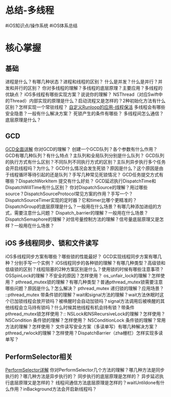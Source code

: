 # 总结-多线程
#iOS知识点/操作系统  #iOS体系总结

# 核心掌握
## 基础
进程是什么？有哪几种状态？进程和线程的区别？
什么是并发？什么是并行？并发和并行的区别？
你对多线程的理解？多线程的底层原理？主要应用？多线程的优缺点？
iOS多线程有哪些实现方案？说说你的理解？
NSThread（对应Swift中的Thread）内部实现的原理是什么？启动流程又是怎样的？2种初始化方法有什么区别？怎样实现一个常驻线程？ [自定义Runloop的应用-线程保活](bear://x-callback-url/open-note?id=7B445079-16AD-421C-9AD0-9387A9084010-2318-00023AE58B2E5019)
多线程会有哪些安全隐患？一般有什么解决方案？
死锁产生的条件有哪些？
多线程间怎么通信？底层原理是什么？

## GCD
[GCD全面详解](bear://x-callback-url/open-note?id=1FD00D8F-62F2-4C1E-B3A5-E25C4FEC68EE-43626-00058063B7A54AB1)
你对GCD的理解？
创建一个GCD队列？各个参数有什么作用？
GCD有哪几种队列？有什么特点？主队列和全局队列分别是什么队列？
GCD队列的执行方式有什么区别？不同队列不同执行方式的区别？主队列异步执行多个任务会开启线程吗？为什么？
GCD什么情况会发生死锁？原因是什么？这个原因是由于线程循环等待引起的还是队列？手写几种常见死锁情况？
GCD任务提交方式有哪些？DispatchWorkItem 提交有什么好处？
GCD延迟执行DispatchTime和DispatchWillTime有什么区别？
你对DispatchSource的理解？用过哪些source？DispatchSourceProtocol常见方案的作用？手写一个？DispatchSourceTimer实现的定时器？它和timer比哪个更精准的？
DispatchGroup的底层原理是什么？一般用在什么场景？有哪几种添加进组的方式，需要注意什么问题？
Dispatch_barrier的理解？一般用在什么场景？
DispatchSemaphore的理解？对信号量控制方法的理解？信号量底层原理又是怎样？一般用在什么场景？

## iOS 多线程同步、锁和文件读写
iOS多线程同步方案有哪些？哪些锁的性能最好？
GCD实现线程同步方案有哪几种？分别手写一个实例？
iOS线程同步的各种锁的理解？有哪几种类型？高级锁和低级锁的区别？线程阻塞的2种方案区别是什么？使用锁的时候有哪些注意事项？
OSSpinLock的理解？不安全的原因？怎样使用？
os_unfair_lock的理解？怎样使用？
pthread_mutex锁的理解？有哪几种类型？普通pthread_mutex锁需要注意哪些问题？原因是什么？怎么解决？
pthread_mutex 递归锁的理解？应用场景？
::pthread_mutex 带条件锁的理解？wait和signal方法的理解？wait方法休眠时这个已加锁线程会放开锁吗？被唤醒时会自动加锁吗？signal方法调用后被唤醒的其他线程会立马持有锁吗？什么时候其他线程有机会持有锁？带条件pthread_mutex锁怎样使用？::
NSLock和NSRecursiveLock的理解？怎样使用？
NSCondition 条件锁的理解？怎样使用？
NSConditionLock 条件锁的理解？常用方法的理解？怎样使用？
文件读写安全方案（多读单写）有哪几种解决方案？pthread_rwlock的理解？怎样使用？DispatchBarrier（zha栅栏）怎样实现多读单写？

## PerformSelector相关
[PerformSelector详解](bear://x-callback-url/open-note?id=66F1F935-B0D4-4544-956C-A36FAAA8F033-19794-0000D5686F25A6F7)
你对PerformSelector几个方法的理解？哪几种方法是同步执行的？哪几种方法是异步执行的？
同步执行的底层原理是怎样的？
异步延迟执行底层原理又是怎样的？
线程间通信方法底层原理是怎样的？waitUntildone有什么作用？inBackground方法会开启新线程吗？

